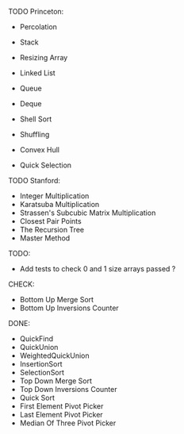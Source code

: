 TODO Princeton:

- Percolation

- Stack
- Resizing Array
- Linked List
- Queue
- Deque

- Shell Sort
- Shuffling
- Convex Hull

- Quick Selection


TODO Stanford:

- Integer Multiplication
- Karatsuba Multiplication
- Strassen's Subcubic Matrix Multiplication
- Closest Pair Points
- The Recursion Tree
- Master Method


TODO:

- Add tests to check 0 and 1 size arrays passed ?


CHECK:

- Bottom Up Merge Sort
- Bottom Up Inversions Counter


DONE:

- QuickFind
- QuickUnion
- WeightedQuickUnion
- InsertionSort
- SelectionSort
- Top Down Merge Sort
- Top Down Inversions Counter
- Quick Sort
- First Element Pivot Picker
- Last Element Pivot Picker
- Median Of Three Pivot Picker
